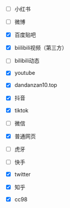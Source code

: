 [使用必读]: ./使用手册.md	"请先阅读使用手册"





- [ ] 小红书

- [ ] 微博

- [x] 百度贴吧

- [x] biilibili视频（第三方）

- [ ] bilibili动态

- [x] youtube

- [x] dandanzan10.top

- [x] 抖音

- [x] tiktok

- [ ] 微信

- [x] 普通网页

- [ ] 虎牙

- [ ] 快手

- [x] twitter

- [x] 知乎

- [x] cc98
